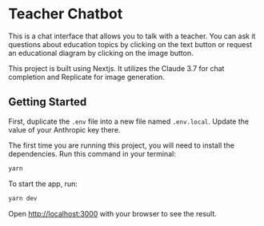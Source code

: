 # Teacher Chatbot

This is a chat interface that allows you to talk with a teacher. You can ask it questions about education topics by clicking on the text button or request an educational diagram by clicking on the image button.

This project is built using Nextjs. It utilizes the Claude 3.7 for chat completion and Replicate for image generation.


## Getting Started

First, duplicate the `.env` file into a new file named `.env.local`. Update the value of your Anthropic key there.

The first time you are running this project, you will need to install the dependencies. Run this command in your terminal:

```bash
yarn
```

To start the app, run:

```bash
yarn dev
```

Open [http://localhost:3000](http://localhost:3000) with your browser to see the result.

